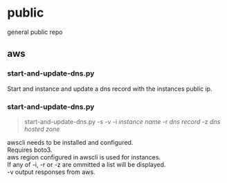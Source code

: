 # public
general public repo

## aws
### start-and-update-dns.py
Start and instance and update a dns record with the instances public ip.

### start-and-update-dns.py
> start-and-update-dns.py -s -v -i *instance name* -r *dns record* -z *dns hosted zone*  

awscli needs to be installed and configured.  
Requires boto3.  
aws region configured in awscli is used for instances.  
If any of -i, -r or -z are ommitted a list will be displayed.  
-v output responses from aws.
